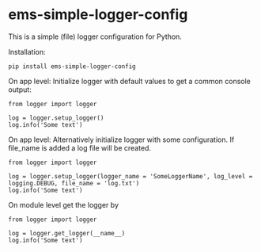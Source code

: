 # ems-simple-logger-config

This is a simple (file) logger configuration for Python.

Installation:
```
pip install ems-simple-logger-config
```

On app level: Initialize logger with default values to get a common console output:
```
from logger import logger

log = logger.setup_logger()
log.info('Some text')
```

On app level: Alternatively initialize logger with some configuration. If file_name is added a log file will be created.
```
from logger import logger

log = logger.setup_logger(logger_name = 'SomeLoggerName', log_level = logging.DEBUG, file_name = 'log.txt')
log.info('Some text')
```

On module level get the logger by
```
from logger import logger

log = logger.get_logger(__name__)
log.info('Some text')
```